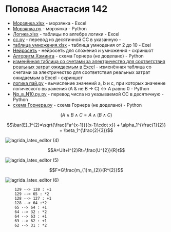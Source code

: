 # Попова Анастасия 142

* [Морзянка.xlsx](https://github.com/oxxrayy/popova142/files/9670227/23232.xlsx) - морзянка - Exсel
* [Морзянка.py](https://github.com/Ethryna/popova142/blob/main/%D0%9C%D0%BE%D1%80%D0%B7%D1%8F%D0%BD%D0%BA%D0%B0.py) - морзянка - Python
* [Логика.xlsx](https://github.com/oxxrayy/popova142/files/9791381/default.xlsx) - таблицы по алгебре логики - Excel
* [cc.py](https://github.com/oxxrayy/popova142/files/9843668/cc.py) - перевод из десятичной СС в указанную - 
* [таблица умножения.xlsx](https://github.com/oxxrayy/popova142/files/9843674/default.xlsx) - таблица умнодения от 2 до 10 - Exel
* [Нейросеть](https://user-images.githubusercontent.com/114632258/197323136-85887533-005e-4662-b48a-3c61f61e7ad8.png) -  нейросеть для сложения и умножения - скриншот 
* [Алгоритм Хэминга](https://github.com/oxxrayy/popova142/files/9843692/default.py) - схема Горнера (не доделано) - Python
* [изменённая таблица со счетами за электричество для соответствия реальных затрат ожидаемым в Excel](https://user-images.githubusercontent.com/114632258/197323558-f4fd869f-cddb-48f0-b586-90ad784f583a.png) - изменённая таблица со счетами за электричество для соответствия реальных затрат ожидаемым в Excel - скриншот
* [логика пай.py](https://github.com/oxxrayy/popova142/files/9843707/default.py) - вычисление значений a, b и c, при которых значение логического выражения (A & не B -> C) <-> A равно 0 - Python
* [Np_в_N10.py.py](https://github.com/oxxrayy/popova142/files/9843712/Np_._N10.py.py) - перевод числа из указываемой СС в десятичную - Python
* [схема Горнера.py](https://github.com/oxxrayy/popova142/files/9843714/default.py) - схема Горнера (не доделано) - Python

$$(A \wedge  B \wedge   C = A \wedge  (B \wedge  C)$$

$$\bar{E}_1^{2}=\sqrt{\frac{Fa^{x-1}}{(x-1)\cdot x}} + \alpha_1^{\frac{1}{2}} + \beta_1^{\frac{2}{3}}$$

![lagrida_latex_editor (4)](https://user-images.githubusercontent.com/114632258/200982554-1b2c3ed9-a0fc-49fc-8f84-d38310d0ec43.png)

$$A=UIt+I^{2}Rt=\frac{U^{2}}{R}t$$

![lagrida_latex_editor (5)](https://user-images.githubusercontent.com/114632258/200982688-dd5f9c01-8a5a-421f-8318-0d769df7af47.png)

$$F=G\frac{m_{1}m_{2}}{R^{2}}$$

![lagrida_latex_editor (6)](https://user-images.githubusercontent.com/114632258/200982785-e51bcb84-0c91-4c8b-92e7-f0850706134b.png)

```mermaid 
    129 --> 128 : +1
    129 --> 65 : *2 
    128 --> 127 : +1
    128 --> 64 :*2
    65 --> 64 : +1
    64 --> 32 : *2
    64 --> 63 : +1
    63 --> 62 : +1
    62 --> 31 : *2
```
